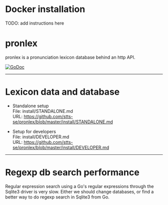 # Docker installation

TODO: add instructions here


# pronlex
pronlex is a pronunciation lexicon database behind an http API.

[![GoDoc](https://godoc.org/github.com/stts-se/pronlex?status.svg)](https://godoc.org/github.com/stts-se/pronlex)

---

# Lexicon data and database

* Standalone setup    
File: install/STANDALONE.md   
URL: https://github.com/stts-se/pronlex/blob/master/install/STANDALONE.md

* Setup for developers    
File: install/DEVELOPER.md   
URL: https://github.com/stts-se/pronlex/blob/master/install/DEVELOPER.md



---
# Regexp db search performance

Regular expression search using a Go's regular expressions through the Sqlite3 driver is very slow. Either we should change databases, or find a better way to do regexp search in Sqlite3 from Go.


